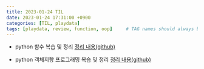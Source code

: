 ```yaml
---
title: 2023-01-24 TIL
date: 2023-01-24 17:31:00 +0900
categories: [TIL, playdata]
tags: [playdata, review, function, oop]     # TAG names should always be lowercase
---
```

- python 함수 복습 및 정리
[정리 내용(github)](https://github.com/i-am-not-kangjik/playdata/blob/main/playdata_python_review/04_function_review.ipynb)

- python 객체지향 프로그래밍 복습 및 정리
[정리 내용(github)](https://github.com/i-am-not-kangjik/playdata/blob/main/playdata_python_review/05_OOP_review.ipynb)
